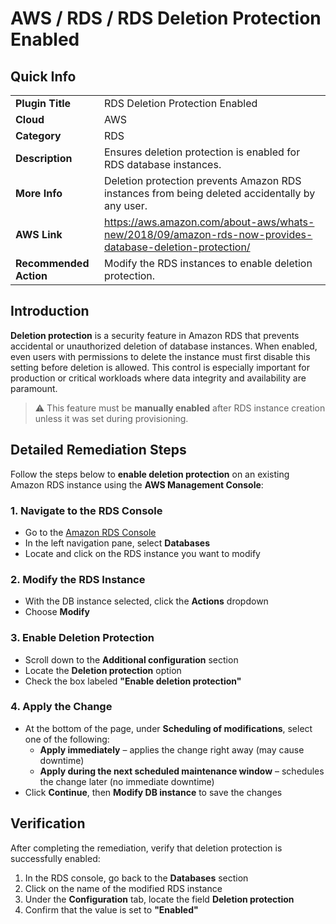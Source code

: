 # AWS / RDS / RDS Deletion Protection Enabled

## Quick Info

| | |
|-|-|
| **Plugin Title** | RDS Deletion Protection Enabled |
| **Cloud** | AWS |
| **Category** | RDS |
| **Description** | Ensures deletion protection is enabled for RDS database instances. |
| **More Info** | Deletion protection prevents Amazon RDS instances from being deleted accidentally by any user. |
| **AWS Link** | https://aws.amazon.com/about-aws/whats-new/2018/09/amazon-rds-now-provides-database-deletion-protection/ |
| **Recommended Action** | Modify the RDS instances to enable deletion protection. |


## Introduction

**Deletion protection** is a security feature in Amazon RDS that prevents accidental or unauthorized deletion of database instances. When enabled, even users with permissions to delete the instance must first disable this setting before deletion is allowed. This control is especially important for production or critical workloads where data integrity and availability are paramount.

> ⚠️ This feature must be **manually enabled** after RDS instance creation unless it was set during provisioning.


## Detailed Remediation Steps

Follow the steps below to **enable deletion protection** on an existing Amazon RDS instance using the **AWS Management Console**:

### 1. Navigate to the RDS Console
- Go to the [Amazon RDS Console](https://console.aws.amazon.com/rds/)
- In the left navigation pane, select **Databases**
- Locate and click on the RDS instance you want to modify

### 2. Modify the RDS Instance
- With the DB instance selected, click the **Actions** dropdown
- Choose **Modify**

### 3. Enable Deletion Protection
- Scroll down to the **Additional configuration** section
- Locate the **Deletion protection** option
- Check the box labeled **"Enable deletion protection"**

### 4. Apply the Change
- At the bottom of the page, under **Scheduling of modifications**, select one of the following:
  - **Apply immediately** – applies the change right away (may cause downtime)
  - **Apply during the next scheduled maintenance window** – schedules the change later (no immediate downtime)
- Click **Continue**, then **Modify DB instance** to save the changes


## Verification

After completing the remediation, verify that deletion protection is successfully enabled:

1. In the RDS console, go back to the **Databases** section
2. Click on the name of the modified RDS instance
3. Under the **Configuration** tab, locate the field **Deletion protection**
4. Confirm that the value is set to **"Enabled"**
